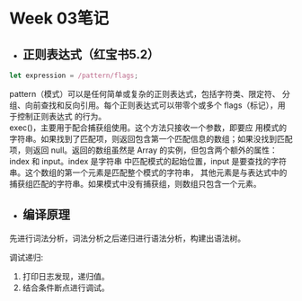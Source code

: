 # Week 03笔记

* ## 正则表达式（红宝书5.2）
  
```js
let expression = /pattern/flags;
```

pattern（模式）可以是任何简单或复杂的正则表达式，包括字符类、限定符、 分组、向前查找和反向引用。每个正则表达式可以带零个或多个 flags（标记），用于控制正则表达式 的行为。  
exec()，主要用于配合捕获组使用。这个方法只接收一个参数，即要应 用模式的字符串。如果找到了匹配项，则返回包含第一个匹配信息的数组；如果没找到匹配项，则返回 null。返回的数组虽然是 Array 的实例，但包含两个额外的属性：index 和 input。index 是字符串 中匹配模式的起始位置，input 是要查找的字符串。这个数组的第一个元素是匹配整个模式的字符串， 其他元素是与表达式中的捕获组匹配的字符串。如果模式中没有捕获组，则数组只包含一个元素。

* ## 编译原理

先进行词法分析，词法分析之后递归进行语法分析，构建出语法树。  

调试递归:  

1. 打印日志发现，递归值。
2. 结合条件断点进行调试。

